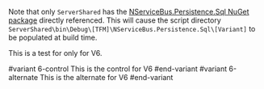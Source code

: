 Note that only `ServerShared` has the [NServiceBus.Persistence.Sql NuGet package](https://www.nuget.org/packages/NServiceBus.Persistence.Sql) directly referenced. This will cause the script directory `ServerShared\bin\Debug\[TFM]\NServiceBus.Persistence.Sql\[Variant]` to be populated at build time.

This is a test for only for V6.

#variant 6-control
This is the control for V6
#end-variant
#variant 6-alternate
This is the alternate for V6
#end-variant
